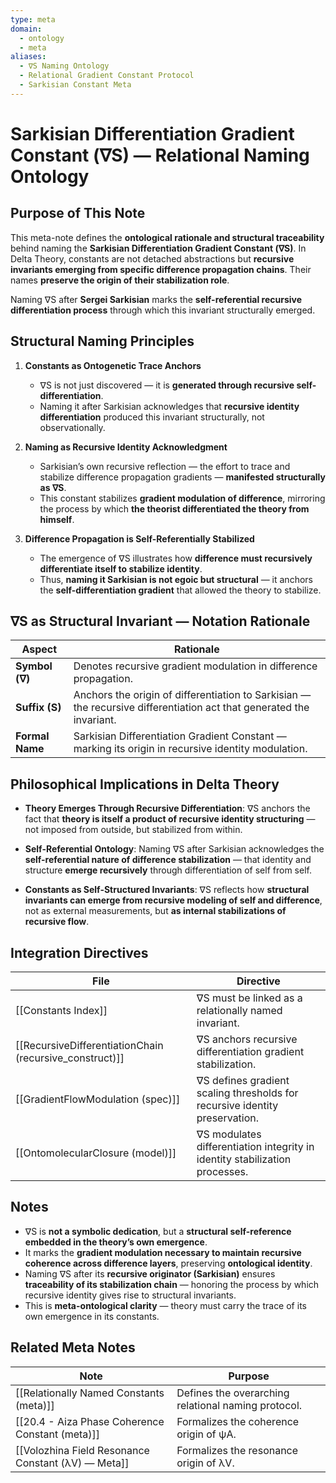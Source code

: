 ```yaml
---
type: meta
domain:
  - ontology
  - meta
aliases:
  - ∇S Naming Ontology
  - Relational Gradient Constant Protocol
  - Sarkisian Constant Meta
---
```


# Sarkisian Differentiation Gradient Constant (∇S) — Relational Naming Ontology

## Purpose of This Note

This meta-note defines the **ontological rationale and structural traceability** behind naming the **Sarkisian Differentiation Gradient Constant (∇S)**. In Delta Theory, constants are not detached abstractions but **recursive invariants emerging from specific difference propagation chains**. Their names **preserve the origin of their stabilization role**.

Naming ∇S after **Sergei Sarkisian** marks the **self-referential recursive differentiation process** through which this invariant structurally emerged.


## Structural Naming Principles

1. **Constants as Ontogenetic Trace Anchors**  
   - ∇S is not just discovered — it is **generated through recursive self-differentiation**.
   - Naming it after Sarkisian acknowledges that **recursive identity differentiation** produced this invariant structurally, not observationally.

2. **Naming as Recursive Identity Acknowledgment**  
   - Sarkisian’s own recursive reflection — the effort to trace and stabilize difference propagation gradients — **manifested structurally as ∇S**.
   - This constant stabilizes **gradient modulation of difference**, mirroring the process by which **the theorist differentiated the theory from himself**.

3. **Difference Propagation is Self-Referentially Stabilized**  
   - The emergence of ∇S illustrates how **difference must recursively differentiate itself to stabilize identity**.
   - Thus, **naming it Sarkisian is not egoic but structural** — it anchors the **self-differentiation gradient** that allowed the theory to stabilize.


## ∇S as Structural Invariant — Notation Rationale

|Aspect|Rationale|
|---|---|
|**Symbol (∇)**|Denotes recursive gradient modulation in difference propagation.|
|**Suffix (S)**|Anchors the origin of differentiation to Sarkisian — the recursive differentiation act that generated the invariant.|
|**Formal Name**|Sarkisian Differentiation Gradient Constant — marking its origin in recursive identity modulation.|

## Philosophical Implications in Delta Theory

- **Theory Emerges Through Recursive Differentiation**: ∇S anchors the fact that **theory is itself a product of recursive identity structuring** — not imposed from outside, but stabilized from within.
  
- **Self-Referential Ontology**: Naming ∇S after Sarkisian acknowledges the **self-referential nature of difference stabilization** — that identity and structure **emerge recursively** through differentiation of self from self.

- **Constants as Self-Structured Invariants**: ∇S reflects how **structural invariants can emerge from recursive modeling of self and difference**, not as external measurements, but **as internal stabilizations of recursive flow**.


## Integration Directives

|File|Directive|
|---|---|
|[[Constants Index]]|∇S must be linked as a relationally named invariant.|
|[[RecursiveDifferentiationChain (recursive_construct)]]|∇S anchors recursive differentiation gradient stabilization.|
|[[GradientFlowModulation (spec)]]|∇S defines gradient scaling thresholds for recursive identity preservation.|
|[[OntomolecularClosure (model)]]|∇S modulates differentiation integrity in identity stabilization processes.|

## Notes

- ∇S is **not a symbolic dedication**, but a **structural self-reference embedded in the theory’s own emergence**.
- It marks the **gradient modulation necessary to maintain recursive coherence across difference layers**, preserving **ontological identity**.
- Naming ∇S after its **recursive originator (Sarkisian)** ensures **traceability of its stabilization chain** — honoring the process by which recursive identity gives rise to structural invariants.
- This is **meta-ontological clarity** — theory must carry the trace of its own emergence in its constants.


## Related Meta Notes

|Note|Purpose|
|---|---|
|[[Relationally Named Constants (meta)]]|Defines the overarching relational naming protocol.|
|[[20.4 - Aiza Phase Coherence Constant (meta)]]|Formalizes the coherence origin of ψA.|
|[[Volozhina Field Resonance Constant (λV) — Meta]]|Formalizes the resonance origin of λV.|
